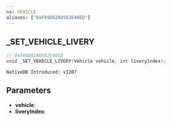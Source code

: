 ```yaml
---
ns: VEHICLE
aliases: ["0xF89D82A0582E46ED"]
---
```

## _SET_VEHICLE_LIVERY

```c
// 0xF89D82A0582E46ED
void _SET_VEHICLE_LIVERY(Vehicle vehicle, int liveryIndex);
```

```
NativeDB Introduced: v1207
```

## Parameters
* **vehicle**:
* **liveryIndex**:
